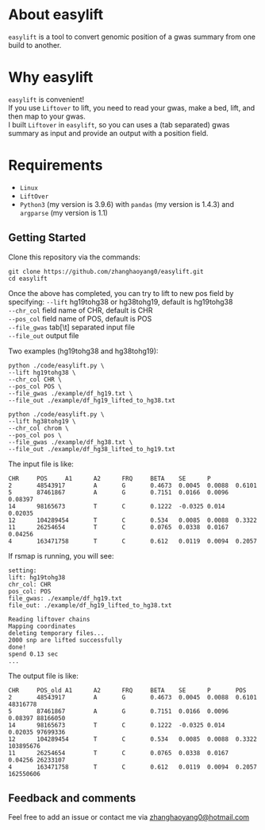 
# About easylift
`easylift` is a tool to convert genomic position of a gwas summary from one build to another.

# Why easylift
`easylift` is convenient!  
If you use `Liftover` to lift, you need to read your gwas, make a bed, lift, and then map to your gwas.  
I built `Liftover` in `easylift`, so you can  uses a (tab separated) gwas summary as input and provide an output with a position field. 

# Requirements
- `Linux` 
- `LiftOver`
- `Python3` (my version is 3.9.6) with `pandas` (my version is 1.4.3) and `argparse` (my version is 1.1)

## Getting Started
Clone this repository via the commands:
```  
git clone https://github.com/zhanghaoyang0/easylift.git
cd easylift
```

Once the above has completed, you can try to lift to new pos field by specifying: 
`--lift` hg19tohg38 or hg38tohg19, default is hg19tohg38   
`--chr_col` field name of CHR, default is CHR   
`--pos_col` field name of POS, default is POS   
`--file_gwas` tab[\t] separated input file  
`--file_out` output file  

Two examples (hg19tohg38 and hg38tohg19):

```
python ./code/easylift.py \
--lift hg19tohg38 \
--chr_col CHR \
--pos_col POS \
--file_gwas ./example/df_hg19.txt \
--file_out ./example/df_hg19_lifted_to_hg38.txt

python ./code/easylift.py \
--lift hg38tohg19 \
--chr_col chrom \
--pos_col pos \
--file_gwas ./example/df_hg38.txt \
--file_out ./example/df_hg38_lifted_to_hg19.txt
```

The input file is like:
```
CHR     POS     A1      A2      FRQ     BETA    SE      P
2       48543917        A       G       0.4673  0.0045  0.0088  0.6101
5       87461867        A       G       0.7151  0.0166  0.0096  0.08397
14      98165673        T       C       0.1222  -0.0325 0.014   0.02035
12      104289454       T       C       0.534   0.0085  0.0088  0.3322
11      26254654        T       C       0.0765  0.0338  0.0167  0.04256
4       163471758       T       C       0.612   0.0119  0.0094  0.2057
```

If rsmap is running, you will see:
```
setting:
lift: hg19tohg38
chr_col: CHR
pos_col: POS
file_gwas: ./example/df_hg19.txt
file_out: ./example/df_hg19_lifted_to_hg38.txt

Reading liftover chains
Mapping coordinates
deleting temporary files...
2000 snp are lifted successfully
done!
spend 0.13 sec
...
```

The output file is like:
```
CHR     POS_old A1      A2      FRQ     BETA    SE      P       POS
2       48543917        A       G       0.4673  0.0045  0.0088  0.6101  48316778
5       87461867        A       G       0.7151  0.0166  0.0096  0.08397 88166050
14      98165673        T       C       0.1222  -0.0325 0.014   0.02035 97699336
12      104289454       T       C       0.534   0.0085  0.0088  0.3322  103895676
11      26254654        T       C       0.0765  0.0338  0.0167  0.04256 26233107
4       163471758       T       C       0.612   0.0119  0.0094  0.2057  162550606
```

## Feedback and comments
Feel free to add an issue or contact me via zhanghaoyang0@hotmail.com